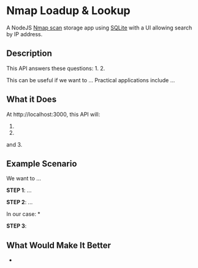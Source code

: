 # Nmap Loadup & Lookup

A NodeJS [Nmap scan](https://nmap.org/) storage app using [SQLite](https://sqlite.org/index.html) with a UI allowing search by IP address.

## Description

This API answers these questions:
1. 
2.


This can be useful if we want to ... Practical applications include ...

## What it Does

At http://localhost:3000, this API will:

1. 
2. 
and
3.  

## Example Scenario

We want to ... 

**STEP 1**: ...

**STEP 2**: ... 

In our case: 
* 

**STEP 3**:  




## What Would Make It Better <br>

* 